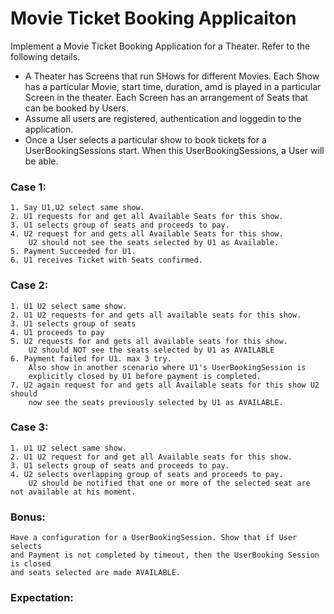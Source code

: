 # Movie Ticket Booking Applicaiton

Implement a Movie Ticket Booking Application for a Theater. Refer to the following details.
 - A Theater has Screens that run SHows for different Movies. Each Show has a particular Movie, start time, duration, amd is played 
    in a particular Screen in the theater. Each Screen has an arrangement of Seats that can be booked by Users.
 - Assume all users are registered, authentication and loggedin to the application.
 - Once a User selects a particular show to book tickets for a UserBookingSessions start. When this UserBookingSessions, a User
    will be able.
   

### Case 1:
    1. Say U1,U2 select same show.
    2. U1 requests for and get all Available Seats for this show.
    3. U1 selects group of seats and proceeds to pay.
    4. U2 request for and gets all Available Seats for this show.
        U2 should not see the seats selected by U1 as Available.
    5. Payment Succeeded for U1.
    6. U1 receives Ticket with Seats confirmed.

### Case 2:
    1. U1 U2 select same show.
    2. U1 U2 requests for and gets all available seats for this show.
    3. U1 selects group of seats
    4. U1 proceeds to pay
    5. U2 requests for and gets all available seats for this show.
        U2 should NOT see the seats selected by U1 as AVAILABLE
    6. Payment failed for U1. max 3 try.
        Also show in another scenario where U1's UserBookingSession is 
        explicitly closed by U1 before payment is completed.
    7. U2 again request for and gets all Available seats for this show U2 should
        now see the seats previously selected by U1 as AVAILABLE.

### Case 3:
    1. U1 U2 select same show.
    2. U1 U2 request for and get all Available seats for this show.
    3. U1 selects group of seats and proceeds to pay.
    4. U2 selects overlapping group of seats and proceeds to pay.
        U2 should be notified that one or more of the selected seat are not available at his moment.

### Bonus:
    Have a configuration for a UserBookingSession. Show that if User selects
    and Payment is not completed by timeout, then the UserBooking Session is closed 
    and seats selected are made AVAILABLE.

### Expectation: